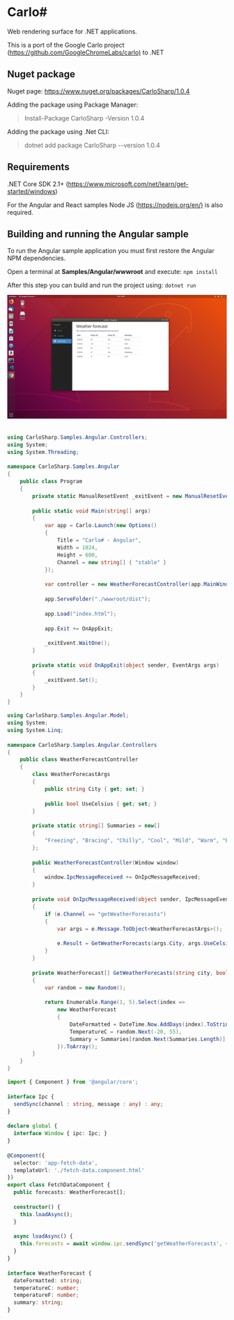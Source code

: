 # Carlo# #

Web rendering surface for .NET applications.

This is a port of the Google Carlo project (<https://github.com/GoogleChromeLabs/carlo)> to .NET

## Nuget package

Nuget page: <https://www.nuget.org/packages/CarloSharp/1.0.4>

Adding the package using Package Manager:

> Install-Package CarloSharp -Version 1.0.4

Adding the package using .Net CLI:

> dotnet add package CarloSharp --version 1.0.4

## Requirements ##

.NET Core SDK 2.1+ (<https://www.microsoft.com/net/learn/get-started/windows>)

For the Angular and React samples Node JS (<https://nodejs.org/en/)> is also required.

## Building and running the Angular sample ##

To run the Angular sample application you must first restore the Angular NPM dependencies.

Open a terminal at **Samples/Angular/wwwroot** and execute:
`npm install`

After this step you can build and run the project using:
`dotnet run`

![alt text](Samples/LinuxAngular01.png "Carlo# Running Angular sample on Linux")

```cs

using CarloSharp.Samples.Angular.Controllers;
using System;
using System.Threading;

namespace CarloSharp.Samples.Angular
{
    public class Program
    {
        private static ManualResetEvent _exitEvent = new ManualResetEvent(false);

        public static void Main(string[] args)
        {
            var app = Carlo.Launch(new Options()
            {
                Title = "Carlo# - Angular",
                Width = 1024,
                Height = 600,
                Channel = new string[] { "stable" }
            });

            var controller = new WeatherForecastController(app.MainWindow);

            app.ServeFolder("./wwwroot/dist");

            app.Load("index.html");

            app.Exit += OnAppExit;

            _exitEvent.WaitOne();
        }

        private static void OnAppExit(object sender, EventArgs args)
        {
            _exitEvent.Set();
        }
    }
}
```

```cs
using CarloSharp.Samples.Angular.Model;
using System;
using System.Linq;

namespace CarloSharp.Samples.Angular.Controllers
{
    public class WeatherForecastController
    {
        class WeatherForecastArgs
        {
            public string City { get; set; }

            public bool UseCelsius { get; set; }
        }

        private static string[] Summaries = new[]
        {
            "Freezing", "Bracing", "Chilly", "Cool", "Mild", "Warm", "Balmy", "Hot", "Sweltering", "Scorching"
        };

        public WeatherForecastController(Window window)
        {
            window.IpcMessageReceived += OnIpcMessageReceived;
        }

        private void OnIpcMessageReceived(object sender, IpcMessageEventArgs e)
        {
            if (e.Channel == "getWeatherForecasts")
            {
                var args = e.Message.ToObject<WeatherForecastArgs>();

                e.Result = GetWeatherForecasts(args.City, args.UseCelsius);
            }
        }

        private WeatherForecast[] GetWeatherForecasts(string city, bool useCelsius)
        {
            var random = new Random();

            return Enumerable.Range(1, 5).Select(index =>
                new WeatherForecast
                {
                    DateFormatted = DateTime.Now.AddDays(index).ToString("d"),
                    TemperatureC = random.Next(-20, 55),
                    Summary = Summaries[random.Next(Summaries.Length)]
                }).ToArray();
        }
    }
}
```

```typescript
import { Component } from '@angular/core';

interface Ipc {
  sendSync(channel : string, message : any) : any;
}

declare global {
  interface Window { ipc: Ipc; }
}

@Component({
  selector: 'app-fetch-data',
  templateUrl: './fetch-data.component.html'
})
export class FetchDataComponent {
  public forecasts: WeatherForecast[];

  constructor() {
    this.loadAsync();
  }

  async loadAsync() {
    this.forecasts = await window.ipc.sendSync('getWeatherForecasts', { City: 'New York', UseCelsius: true });
  }
}

interface WeatherForecast {
  dateFormatted: string;
  temperatureC: number;
  temperatureF: number;
  summary: string;
}
```